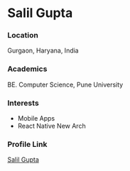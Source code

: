 # Salil Gupta

### Location
Gurgaon, Haryana, India

### Academics

BE. Computer Science, Pune University

### Interests

- Mobile Apps
- React Native New Arch

### Profile Link

[Salil Gupta](https://github.com/salilgupta2510)